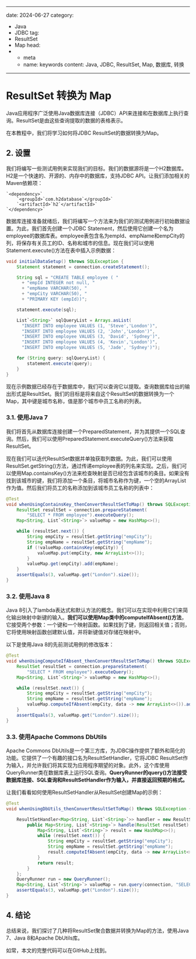 ---
date: 2024-06-27
category:
  - Java
  - JDBC
tag:
  - ResultSet
  - Map
head:
  - - meta
    - name: keywords
      content: Java, JDBC, ResultSet, Map, 数据库, 转换
------
# ResultSet 转换为 Map

Java应用程序广泛使用Java数据库连接（JDBC）API来连接和在数据库上执行查询。ResultSet是由这些查询提取的数据的表格表示。

在本教程中，我们将学习如何将JDBC ResultSet的数据转换为Map。

## 2. 设置

我们将编写一些测试用例来实现我们的目标。我们的数据源将是一个H2数据库。H2是一个快速的、开源的、内存中的数据库，支持JDBC API。让我们添加相关的Maven依赖项：

```
`<dependency>`
    `<groupId>`com.h2database`</groupId>`
    `<artifactId>`h2`</artifactId>`
`</dependency>`
```

数据库连接准备就绪后，我们将编写一个方法来为我们的测试用例进行初始数据设置。为此，我们首先创建一个JDBC Statement，然后使用它创建一个名为employee的数据库表。employee表包含名为empId、empName和empCity的列，将保存有关员工的ID、名称和城市的信息。现在我们可以使用Statement.execute()方法在表中插入示例数据：

```java
void initialDataSetup() throws SQLException {
    Statement statement = connection.createStatement();

    String sql = "CREATE TABLE employee ( "
      + "empId INTEGER not null, "
      + "empName VARCHAR(50), "
      + "empCity VARCHAR(50), "
      + "PRIMARY KEY (empId))";

    statement.execute(sql);

    List`<String>` sqlQueryList = Arrays.asList(
      "INSERT INTO employee VALUES (1, 'Steve','London')",
      "INSERT INTO employee VALUES (2, 'John','London')",
      "INSERT INTO employee VALUES (3, 'David', 'Sydney')",
      "INSERT INTO employee VALUES (4, 'Kevin','London')",
      "INSERT INTO employee VALUES (5, 'Jade', 'Sydney')");

    for (String query: sqlQueryList) {
        statement.execute(query);
    }
}
```

现在示例数据已经存在于数据库中，我们可以查询它以提取。查询数据库给出的输出形式是ResultSet。我们的目标是将来自这个ResultSet的数据转换为一个Map，其中键是城市名称，值是那个城市中员工名称的列表。

### 3.1. 使用Java 7

我们将首先从数据库连接创建一个PreparedStatement，并为其提供一个SQL查询。然后，我们可以使用PreparedStatement.executeQuery()方法来获取ResultSet。

现在我们可以迭代ResultSet数据并单独获取列数据。为此，我们可以使用ResultSet.getString()方法，通过传递employee表的列名来实现。之后，我们可以使用Map.containsKey()方法来检查映射是否已经包含该城市的条目。如果没有找到该城市的键，我们将添加一个条目，将城市名称作为键，一个空的ArrayList作为值。然后我们将员工的名称添加到该城市员工名称的列表中：

```java
@Test
void whenUsingContainsKey_thenConvertResultSetToMap() throws SQLException {
    ResultSet resultSet = connection.prepareStatement(
        "SELECT * FROM employee").executeQuery();
    Map<String, List`<String>`> valueMap = new HashMap<>();

    while (resultSet.next()) {
        String empCity = resultSet.getString("empCity");
        String empName = resultSet.getString("empName");
        if (!valueMap.containsKey(empCity)) {
            valueMap.put(empCity, new ArrayList<>());
        }
        valueMap.get(empCity).add(empName);
    }
    assertEquals(3, valueMap.get("London").size());
}
```

### 3.2. 使用Java 8

Java 8引入了lambda表达式和默认方法的概念。我们可以在实现中利用它们来简化输出映射中新键的输入。**我们可以使用Map类中的computeIfAbsent()方法**，它接受两个参数：一个键和一个映射函数。如果找到了键，则返回相关值；否则，它将使用映射函数创建默认值，并将新键值对存储在映射中。

以下是使用Java 8的先前测试用例的修改版本：

```java
@Test
void whenUsingComputeIfAbsent_thenConvertResultSetToMap() throws SQLException {
    ResultSet resultSet = connection.prepareStatement(
        "SELECT * FROM employee").executeQuery();
    Map<String, List`<String>`> valueMap = new HashMap<>();

    while (resultSet.next()) {
        String empCity = resultSet.getString("empCity");
        String empName = resultSet.getString("empName");
        valueMap.computeIfAbsent(empCity, data -> new ArrayList<>()).add(empName);
    }
    assertEquals(3, valueMap.get("London").size());
}
```

### 3.3. 使用Apache Commons DbUtils

Apache Commons DbUtils是一个第三方库，为JDBC操作提供了额外和简化的功能。它提供了一个有趣的接口名为ResultSetHandler，它将JDBC ResultSet作为输入，并允许我们将其实现为应用程序期望的对象。此外，这个库使用QueryRunner类在数据库表上运行SQL查询。**QueryRunner的query()方法接受数据库连接、SQL查询和ResultSetHandler作为输入，并直接返回预期的格式。**

让我们看看如何使用ResultSetHandler从ResultSet创建Map的示例：

```java
@Test
void whenUsingDbUtils_thenConvertResultSetToMap() throws SQLException {

    ResultSetHandler<Map<String, List`<String>`>> handler = new ResultSetHandler<Map<String, List`<String>`>>() {
        public Map<String, List`<String>`> handle(ResultSet resultSet) throws SQLException {
            Map<String, List`<String>`> result = new HashMap<>();
            while (resultSet.next()) {
                String empCity = resultSet.getString("empCity");
                String empName = resultSet.getString("empName");
                result.computeIfAbsent(empCity, data -> new ArrayList<>()).add(empName);
            }
            return result;
        }
    };
    QueryRunner run = new QueryRunner();
    Map<String, List`<String>`> valueMap = run.query(connection, "SELECT * FROM employee", handler);
    assertEquals(3, valueMap.get("London").size());
}
```

## 4. 结论

总结来说，我们探讨了几种将ResultSet聚合数据并转换为Map的方法，使用Java 7、Java 8和Apache DbUtils库。

如常，本文的完整代码可以在GitHub上找到。
